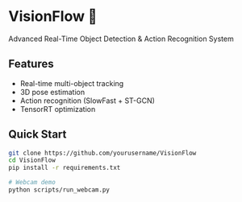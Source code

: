 # VisionFlow 🚀

Advanced Real-Time Object Detection & Action Recognition System

## Features
- Real-time multi-object tracking
- 3D pose estimation
- Action recognition (SlowFast + ST-GCN)
- TensorRT optimization

## Quick Start
```bash
git clone https://github.com/yourusername/VisionFlow
cd VisionFlow
pip install -r requirements.txt

# Webcam demo
python scripts/run_webcam.py